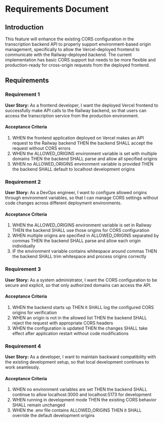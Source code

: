 # Requirements Document

## Introduction

This feature will enhance the existing CORS configuration in the transcription backend API to properly support environment-based origin management, specifically to allow the Vercel-deployed frontend to communicate with the Railway-deployed backend. The current implementation has basic CORS support but needs to be more flexible and production-ready for cross-origin requests from the deployed frontend.

## Requirements

### Requirement 1

**User Story:** As a frontend developer, I want the deployed Vercel frontend to successfully make API calls to the Railway backend, so that users can access the transcription service from the production environment.

#### Acceptance Criteria

1. WHEN the frontend application deployed on Vercel makes an API request to the Railway backend THEN the backend SHALL accept the request without CORS errors
2. WHEN the ALLOWED_ORIGINS environment variable is set with multiple domains THEN the backend SHALL parse and allow all specified origins
3. WHEN no ALLOWED_ORIGINS environment variable is provided THEN the backend SHALL default to localhost development origins

### Requirement 2

**User Story:** As a DevOps engineer, I want to configure allowed origins through environment variables, so that I can manage CORS settings without code changes across different deployment environments.

#### Acceptance Criteria

1. WHEN the ALLOWED_ORIGINS environment variable is set in Railway THEN the backend SHALL use those origins for CORS configuration
2. WHEN multiple origins are specified in ALLOWED_ORIGINS separated by commas THEN the backend SHALL parse and allow each origin individually
3. IF the environment variable contains whitespace around commas THEN the backend SHALL trim whitespace and process origins correctly

### Requirement 3

**User Story:** As a system administrator, I want the CORS configuration to be secure and explicit, so that only authorized domains can access the API.

#### Acceptance Criteria

1. WHEN the backend starts up THEN it SHALL log the configured CORS origins for verification
2. WHEN an origin is not in the allowed list THEN the backend SHALL reject the request with appropriate CORS headers
3. WHEN the configuration is updated THEN the changes SHALL take effect after application restart without code modifications

### Requirement 4

**User Story:** As a developer, I want to maintain backward compatibility with the existing development setup, so that local development continues to work seamlessly.

#### Acceptance Criteria

1. WHEN no environment variables are set THEN the backend SHALL continue to allow localhost:3000 and localhost:5173 for development
2. WHEN running in development mode THEN the existing CORS behavior SHALL remain unchanged
3. WHEN the .env file contains ALLOWED_ORIGINS THEN it SHALL override the default development origins